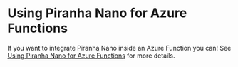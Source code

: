 # Using Piranha Nano for Azure Functions

If you want to integrate Piranha Nano inside an Azure Function you can! See
[Using Piranha Nano for Azure Functions](https://www.manorrock.com/blog/2020/02/16/using_piranha_nano_for_azure_functions.html) for more details.
